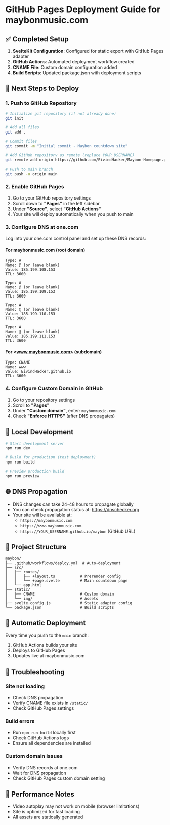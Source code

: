 # GitHub Pages Deployment Guide for maybonmusic.com

## ✅ Completed Setup

1. **SvelteKit Configuration**: Configured for static export with GitHub Pages adapter
2. **GitHub Actions**: Automated deployment workflow created
3. **CNAME File**: Custom domain configuration added
4. **Build Scripts**: Updated package.json with deployment scripts

## 🚀 Next Steps to Deploy

### 1. Push to GitHub Repository

```bash
# Initialize git repository (if not already done)
git init

# Add all files
git add .

# Commit files
git commit -m "Initial commit - Maybon countdown site"

# Add GitHub repository as remote (replace YOUR_USERNAME)
git remote add origin https://github.com/EivindHacker/Maybon-Homepage.git

# Push to main branch
git push -u origin main
```

### 2. Enable GitHub Pages

1. Go to your GitHub repository settings
2. Scroll down to **"Pages"** in the left sidebar
3. Under **"Source"**, select **"GitHub Actions"**
4. Your site will deploy automatically when you push to main

### 3. Configure DNS at one.com

Log into your one.com control panel and set up these DNS records:

#### For maybonmusic.com (root domain)

```
Type: A
Name: @ (or leave blank)
Value: 185.199.108.153
TTL: 3600

Type: A
Name: @ (or leave blank)  
Value: 185.199.109.153
TTL: 3600

Type: A
Name: @ (or leave blank)
Value: 185.199.110.153
TTL: 3600

Type: A
Name: @ (or leave blank)
Value: 185.199.111.153
TTL: 3600
```

#### For <www.maybonmusic.com> (subdomain)

```
Type: CNAME
Name: www
Value: EivindHacker.github.io
TTL: 3600
```

### 4. Configure Custom Domain in GitHub

1. Go to your repository settings
2. Scroll to **"Pages"**
3. Under **"Custom domain"**, enter: `maybonmusic.com`
4. Check **"Enforce HTTPS"** (after DNS propagates)

## 🔧 Local Development

```bash
# Start development server
npm run dev

# Build for production (test deployment)
npm run build

# Preview production build
npm run preview
```

## 🌐 DNS Propagation

- DNS changes can take 24-48 hours to propagate globally
- You can check propagation status at: <https://dnschecker.org>
- Your site will be available at:
  - `https://maybonmusic.com`
  - `https://www.maybonmusic.com`
  - `https://YOUR_USERNAME.github.io/maybon` (GitHub URL)

## 📂 Project Structure

```
maybon/
├── .github/workflows/deploy.yml  # Auto-deployment
├── src/
│   ├── routes/
│   │   ├── +layout.ts           # Prerender config
│   │   └── +page.svelte         # Main countdown page
│   └── app.html
├── static/
│   ├── CNAME                    # Custom domain
│   └── img/                     # Assets
├── svelte.config.js             # Static adapter config
└── package.json                 # Build scripts
```

## 🎯 Automatic Deployment

Every time you push to the `main` branch:

1. GitHub Actions builds your site
2. Deploys to GitHub Pages
3. Updates live at maybonmusic.com

## 🐛 Troubleshooting

### Site not loading

- Check DNS propagation
- Verify CNAME file exists in `/static/`
- Check GitHub Pages settings

### Build errors

- Run `npm run build` locally first
- Check GitHub Actions logs
- Ensure all dependencies are installed

### Custom domain issues

- Verify DNS records at one.com
- Wait for DNS propagation
- Check GitHub Pages custom domain setting

## 📱 Performance Notes

- Video autoplay may not work on mobile (browser limitations)
- Site is optimized for fast loading
- All assets are statically generated
